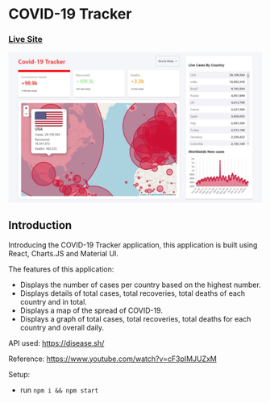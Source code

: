 # COVID-19 Tracker 

### [Live Site](https://realtime-chat-application.netlify.com)

![COVID-19 Tracker](preview.jpg)

## Introduction
Introducing the COVID-19 Tracker application, this application is built using React, Charts.JS and Material UI. 

The features of this application:
- Displays the number of cases per country based on the highest number.
- Displays details of total cases, total recoveries, total deaths of each country and in total.
- Displays a map of the spread of COVID-19.
- Displays a graph of total cases, total recoveries, total deaths for each country and overall daily.

API used: https://disease.sh/

Reference: https://www.youtube.com/watch?v=cF3pIMJUZxM

Setup:
- run ```npm i && npm start```
